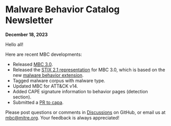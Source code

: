# <a name="faq"></a>Malware Behavior Catalog Newsletter # 
**December 18, 2023**

Hello all!

Here are recent MBC developments:

* Released [MBC 3.0](https://github.com/MBCProject/mbc-markdown/releases/tag/v3.0).
* Released the [STIX 2.1 representation](https://github.com/MBCProject/mbc-stix2.1) for MBC 3.0, which is based on the new [malware behavior extension](https://github.com/oasis-open/cti-stix-common-objects/tree/main/extension-definition-specifications/malware-behavior-8e9).
* Tagged malware corpus with malware type.
* Updated MBC for ATT&CK v14.
* Added CAPE signature information to behavior pages (detection section).
* Submitted a [PR to capa](https://github.com/mandiant/capa-rules/pull/862).

Please post questions or comments in [Discussions](https://github.com/MBCProject/mbc-markdown/discussions) on GitHub, or email us at mbc@mitre.org. Your feedback is always appreciated! 
